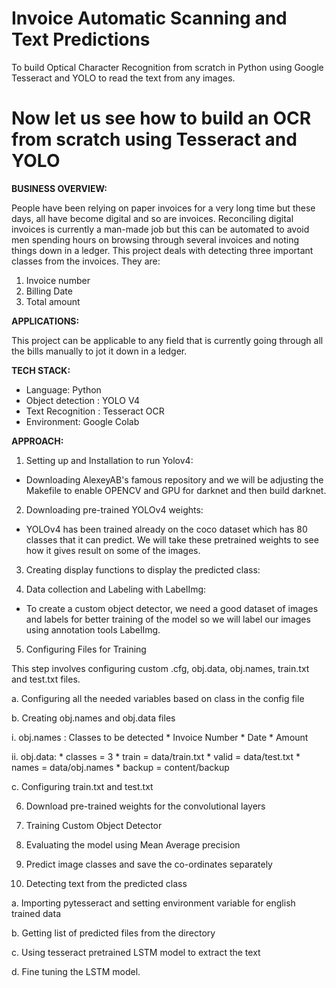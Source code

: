 # Invoice Automatic Scanning and Text Predictions
To build Optical Character Recognition from scratch in Python using Google Tesseract and YOLO to read the text from any images.

# Now let us see how to build an OCR from scratch using Tesseract and YOLO

**BUSINESS OVERVIEW:**

People have been relying on paper invoices for a very long time but these days, all  have become digital and so are invoices. Reconciling digital invoices is currently a man-made job but this can be automated to avoid men spending hours on browsing through several invoices and noting things down in a ledger. This project deals with detecting three important classes from the invoices. They are:

1. Invoice number
2. Billing Date
3. Total amount

**APPLICATIONS:**

This project can be applicable to any field that is currently going through all the bills 
manually to jot it down in a ledger.

**TECH STACK:**

* Language: Python
* Object detection : YOLO V4
* Text Recognition : Tesseract OCR
* Environment: Google Colab


**APPROACH:**

1. Setting up and Installation to run Yolov4:

* Downloading AlexeyAB's famous repository and we will be adjusting the 
Makefile to enable OPENCV and GPU for darknet and then build darknet.

2. Downloading pre-trained YOLOv4 weights:

* YOLOv4 has been trained already on the coco dataset which has 80 classes 
that it can predict. We will take these pretrained weights to see how it gives result 
on some of the images.

3. Creating display functions to display the predicted class:

4. Data collection and Labeling with LabelImg:

* To create a custom object detector, we need a good dataset of images and labels for better training of the model so we will label our images using annotation tools LabelImg.

5. Configuring Files for Training

This step involves configuring custom .cfg, obj.data, obj.names, train.txt and test.txt files.

  a. Configuring all the needed variables based on class in the config file

  b. Creating obj.names and obj.data files

   i. obj.names : Classes to be detected
    * Invoice Number
    * Date
    * Amount

   ii. obj.data:
    * classes = 3
    * train = data/train.txt
    * valid = data/test.txt
    * names = data/obj.names
    * backup = content/backup

  c. Configuring train.txt and test.txt

6. Download pre-trained weights for the convolutional layers

7. Training Custom Object Detector

8. Evaluating the model using Mean Average precision

9. Predict image classes and save the co-ordinates separately

10. Detecting text from the predicted class

a. Importing pytesseract and setting environment variable for english trained  data

b. Getting list of predicted files from the directory

c. Using tesseract pretrained LSTM model to extract the text

d. Fine tuning the LSTM model.
